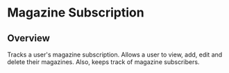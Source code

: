 # Magazine Subscription

## Overview
Tracks a user's magazine subscription. Allows a user to view, add, edit and delete their magazines. Also, keeps track of magazine subscribers.






